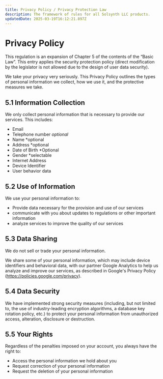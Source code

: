 ```yaml
---
title: Privacy Policy / Privacy Protection Law
description: The framework of rules for all Solsynth LLC products.
updatedDate: 2025-03-19T16:12:21.897Z
---
```


# Privacy Policy

This regulation is an expansion of Chapter 5 of the contents of the “Basic Law”. This entry applies the security protection policy (direct modification by the legislator is not allowed due to the design of user data security).

We take your privacy very seriously. This Privacy Policy outlines the types of personal information we collect, how we use it, and the protective measures we take.

## 5.1 Information Collection

We only collect personal information that is necessary to provide our services. This includes:

- Email
- Telephone number *optional*
- Name *optional
- Address *optional
- Date of Birth *Optional
- Gender *selectable
- Internet Address
- Device Identifier
- User behavior data

## 5.2 Use of Information

We use your personal information to:

- Provide data necessary for the provision and use of our services
- communicate with you about updates to regulations or other important information
- analyze services to improve the quality of our services

## 5.3 Data Sharing

We do not sell or trade your personal information.

We share some of your personal information, which may include device identifiers and behavioral data, with our partner Google Analytics to help us analyze and improve our services, as described in Google's Privacy Policy (https://policies.google.com/privacy).

## 5.4 Data Security

We have implemented strong security measures (including, but not limited to, the use of industry-leading encryption algorithms, a database key rotation policy, etc.) to protect your personal information from unauthorized access, alteration, disclosure or destruction.

## 5.5 Your Rights

Regardless of the penalties imposed on your account, you always have the right to:

- Access the personal information we hold about you
- Request correction of your personal information
- Request the deletion of your personal information
